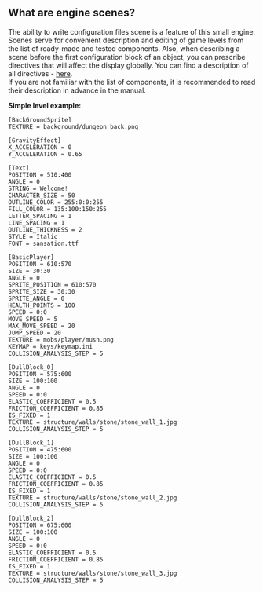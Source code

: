  ## What are engine scenes?

 The ability to write configuration files scene is a feature of this small engine. Scenes serve for convenient description and editing of game levels
 from the list of ready-made and tested components. Also, when describing a scene before the first configuration block of an object, 
 you can prescribe directives that will affect the display globally. You can find a description of all directives - [here](Directives.md).  
 If you are not familiar with the list of components, it is recommended to read their description in advance in the manual.  

 **Simple level example:**

    [BackGroundSprite]
    TEXTURE = background/dungeon_back.png

    [GravityEffect]
    X_ACCELERATION = 0
    Y_ACCELERATION = 0.65

    [Text]
    POSITION = 510:400
    ANGLE = 0
    STRING = Welcome!
    CHARACTER_SIZE = 50
    OUTLINE_COLOR = 255:0:0:255
    FILL_COLOR = 135:100:150:255
    LETTER_SPACING = 1
    LINE_SPACING = 1
    OUTLINE_THICKNESS = 2
    STYLE = Italic
    FONT = sansation.ttf

    [BasicPlayer]
    POSITION = 610:570
    SIZE = 30:30
    ANGLE = 0
    SPRITE_POSITION = 610:570
    SPRITE_SIZE = 30:30
    SPRITE_ANGLE = 0
    HEALTH_POINTS = 100
    SPEED = 0:0
    MOVE_SPEED = 5
    MAX_MOVE_SPEED = 20
    JUMP_SPEED = 20
    TEXTURE = mobs/player/mush.png
    KEYMAP = keys/keymap.ini
    COLLISION_ANALYSIS_STEP = 5

    [DullBlock_0]
    POSITION = 575:600
    SIZE = 100:100
    ANGLE = 0
    SPEED = 0:0
    ELASTIC_COEFFICIENT = 0.5
    FRICTION_COEFFICIENT = 0.85
    IS_FIXED = 1
    TEXTURE = structure/walls/stone/stone_wall_1.jpg
    COLLISION_ANALYSIS_STEP = 5

    [DullBlock_1]
    POSITION = 475:600
    SIZE = 100:100
    ANGLE = 0
    SPEED = 0:0
    ELASTIC_COEFFICIENT = 0.5
    FRICTION_COEFFICIENT = 0.85
    IS_FIXED = 1
    TEXTURE = structure/walls/stone/stone_wall_2.jpg
    COLLISION_ANALYSIS_STEP = 5

    [DullBlock_2]
    POSITION = 675:600
    SIZE = 100:100
    ANGLE = 0
    SPEED = 0:0
    ELASTIC_COEFFICIENT = 0.5
    FRICTION_COEFFICIENT = 0.85
    IS_FIXED = 1
    TEXTURE = structure/walls/stone/stone_wall_3.jpg
    COLLISION_ANALYSIS_STEP = 5
